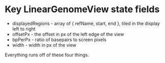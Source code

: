 # Key LinearGenomeView state fields

- displayedRegions - array of { refName, start, end }, tiled in the display left to right
- offsetPx - the offset in px of the left edge of the view
- bpPerPx - ratio of basepairs to screen pixels
- width - width in px of the view

Everything runs off of these four things.
